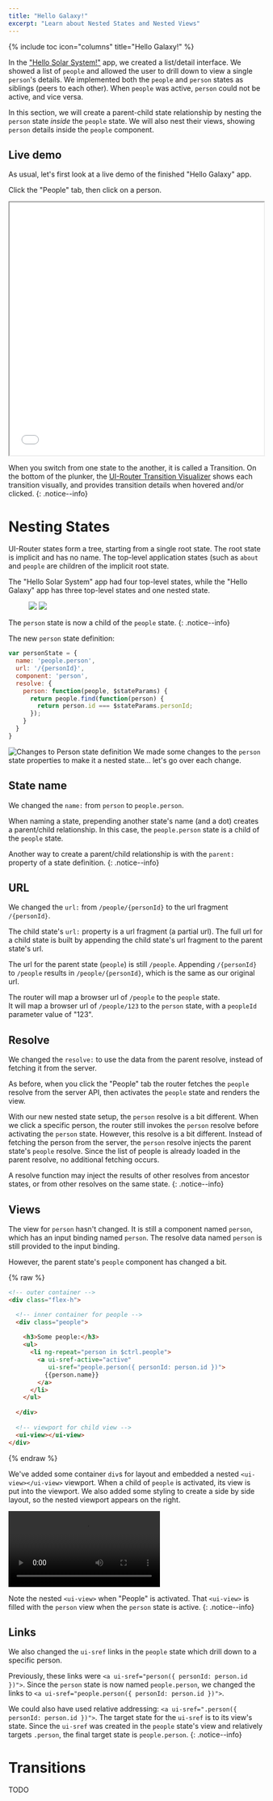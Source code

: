 ```yaml
---
title: "Hello Galaxy!"
excerpt: "Learn about Nested States and Nested Views"
---
```

{% include toc icon="columns" title="Hello Galaxy!" %}

In the ["Hello Solar System!"](hellosolarsystem) app, we created a list/detail interface.
We showed a list of `people` and allowed the user to drill down to view a single `person`'s details.
We implemented both the `people` and `person` states as siblings (peers to each other).
When `people` was active, `person` could not be active, and vice versa.

In this section, we will create a parent-child state relationship by nesting the `person` state _inside_ the `people` state.
We will also nest their views, showing `person` details inside the `people` component.

## Live demo

As usual, let's first look at a live demo of the finished "Hello Galaxy" app.

Click the "People" tab, then click on a person. 

<iframe style="width: 100%; height: 500px;" 
  src="//embed.plnkr.co/jbZgIg/?show=preview"
  frameborder="1" allowfullscren="allowfullscren"></iframe>

When you switch from one state to the another, it is called a Transition. 
On the bottom of the plunker, the [UI-Router Transition Visualizer](https://github.com/ui-router/visualizer)
shows each transition visually, and provides transition details when hovered and/or clicked.
{: .notice--info}

# Nesting States

UI-Router states form a tree, starting from a single root state.
The root state is implicit and has no name.
The top-level application states (such as `about` and `people` are children of the implicit root state.

The "Hello Solar System" app had four top-level states, while the 
"Hello Galaxy" app has three top-level states and one nested state.

<figure class="half">
    <img src="/assets/tutorial/hellosolarsystem.png">
    <img src="/assets/tutorial/hellogalaxy.png">
</figure>

The `person` state is now a child of the `people` state.
{: .notice--info}

The new `person` state definition:

```js
var personState = { 
  name: 'people.person', 
  url: '/{personId}', 
  component: 'person',
  resolve: {
    person: function(people, $stateParams) {
      return people.find(function(person) { 
        return person.id === $stateParams.personId;
      });
    }
  }
}
```



![Changes to Person state definition](/assets/tutorial/ss-to-galaxy-diff.png)
We made some changes to the `person` state properties to make it a nested state... let's go over each change.



## State name

We changed the `name:` from `person` to `people.person`.

When naming a state, prepending another state's name (and a dot) creates a parent/child relationship.
In this case, the `people.person` state is a child of the `people` state.

Another way to create a parent/child relationship is with the `parent:` property of a state definition.
{: .notice--info}

## URL

We changed the `url:` from `/people/{personId}` to the url fragment `/{personId}`.

The child state's `url:` property is a url fragment (a partial url).
The full url for a child state is built by appending the child state's url fragment to the parent state's url.

The url for the parent state (`people`) is still `/people`.
Appending `/{personId}` to `/people` results in `/people/{personId}`, which is the same as our original url.

The router will map a browser url of `/people` to the `people` state.  
It will map a browser url of `/people/123` to the `person` state, with a `peopleId` parameter value of "123".

## Resolve

We changed the `resolve:` to use the data from the parent resolve, instead of fetching it from the server.

As before, when you click the "People" tab the router fetches the `people` resolve from the server API, 
then activates the `people` state and renders the view.

With our new nested state setup, the `person` resolve is a bit different.
When we click a specific person, the router still invokes the `person` resolve before activating the `person` state.
However, this resolve is a bit different.
Instead of fetching the person from the server, the `person` resolve injects the parent state's `people` resolve.
Since the list of people is already loaded in the parent resolve, no additional fetching occurs.

A resolve function may inject the results of other resolves from ancestor states, or from other resolves on the same state.
{: .notice--info}


## Views

The view for `person` hasn't changed.
It is still a component named `person`, which has an input binding named `person`.
The resolve data named `person` is still provided to the input binding.

However, the parent state's `people` component has changed a bit.

{% raw %}
```html
<!-- outer container -->
<div class="flex-h">  

  <!-- inner container for people -->
  <div class="people">
  
    <h3>Some people:</h3>
    <ul>
      <li ng-repeat="person in $ctrl.people">
        <a ui-sref-active="active" 
           ui-sref="people.person({ personId: person.id })">
          {{person.name}}
        </a>
      </li>
    </ul>
    
  </div>
  
  <!-- viewport for child view -->
  <ui-view></ui-view>
</div>
```
{% endraw %}

We've added some container `div`s for layout and embedded a nested `<ui-view></ui-view>` viewport.
When a child of `people` is activated, its view is put into the viewport.
We also added some styling to create a side by side layout, so the nested viewport appears on the right. 


<video controls="controls" autoplay loop>
  <source src="/assets/tutorial/nested view.mov.mp4" type="video/mp4">
  <source src="/assets/tutorial/nested view.mov.webm" type="video/webm">
</video>

Note the nested `<ui-view>` when "People" is activated.
That `<ui-view>` is filled with the `person` view when the `person` state is active.
{: .notice--info}

## Links

We also changed the `ui-sref` links in the `people` state which drill down to a specific person.

Previously, these links were `<a ui-sref="person({ personId: person.id })">`.
Since the `person` state is now named `people.person`, we changed the links to `<a ui-sref="people.person({ personId: person.id })">`.

We could also have used relative addressing: `<a ui-sref=".person({ personId: person.id })">`.
The target state for the `ui-sref` is to its view's state.
Since the `ui-sref` was created in the `people` state's view and relatively targets `.person`, the final target state is `people.person`.
{: .notice--info}

# Transitions

TODO
